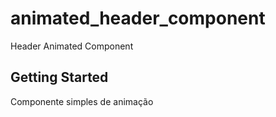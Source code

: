 # animated_header_component

Header Animated Component

## Getting Started

Componente simples de animação
